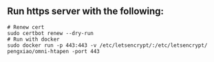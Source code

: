 ## Run https server with the following:
```
# Renew cert
sudo certbot renew --dry-run
# Run with docker
sudo docker run -p 443:443 -v /etc/letsencrypt/:/etc/letsencrypt/ pengxiao/omni-htapen -port 443
```
